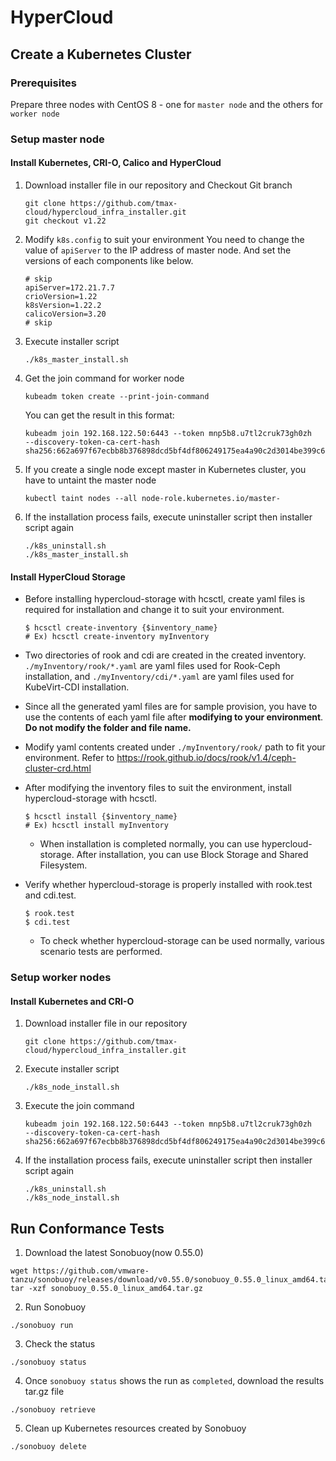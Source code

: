 # HyperCloud

## Create a Kubernetes Cluster
### Prerequisites
Prepare three nodes with CentOS 8 - one for `master node` and the others for `worker node`
### Setup master node
#### Install Kubernetes, CRI-O, Calico and HyperCloud
1. Download installer file in our repository and Checkout Git branch
    ```
    git clone https://github.com/tmax-cloud/hypercloud_infra_installer.git
    git checkout v1.22
    ```
2. Modify `k8s.config` to suit your environment
You need to change the value of `apiServer` to the IP address of master node. And set the versions of each components like below.
    ```
    # skip
    apiServer=172.21.7.7
    crioVersion=1.22
    k8sVersion=1.22.2
    calicoVersion=3.20
    # skip
    ```
1. Execute installer script
    ```
    ./k8s_master_install.sh
    ```
2.  Get the join command for worker node
    ```
    kubeadm token create --print-join-command
    ```
    You can get the result in this format:
    ```
    kubeadm join 192.168.122.50:6443 --token mnp5b8.u7tl2cruk73gh0zh     --discovery-token-ca-cert-hash sha256:662a697f67ecbb8b376898dcd5bf4df806249175ea4a90c2d3014be399c6c18a
    ```
3. If you create a single node except master in Kubernetes cluster, you have to untaint the master node
    ```
    kubectl taint nodes --all node-role.kubernetes.io/master-
    ```
4. If the installation process fails, execute uninstaller script then installer script again
    ```
    ./k8s_uninstall.sh
    ./k8s_master_install.sh
    ```
#### Install HyperCloud Storage
- Before installing hypercloud-storage with hcsctl, create yaml files is required for installation and change it to suit your environment.

   ``` shell
   $ hcsctl create-inventory {$inventory_name}
   # Ex) hcsctl create-inventory myInventory
   ```
- Two directories of rook and cdi are created in the created inventory. `./myInventory/rook/*.yaml` are yaml files used for Rook-Ceph installation, and `./myInventory/cdi/*.yaml` are yaml files used for KubeVirt-CDI installation.
- Since all the generated yaml files are for sample provision, you have to use the contents of each yaml file after **modifying to your environment**.<strong> Do not modify the folder and file name. </strong>
- Modify yaml contents created under `./myInventory/rook/` path to fit your environment. Refer to https://rook.github.io/docs/rook/v1.4/ceph-cluster-crd.html
- After modifying the inventory files to suit the environment, install hypercloud-storage with hcsctl.
   ``` shell
   $ hcsctl install {$inventory_name}
   # Ex) hcsctl install myInventory
   ```

    - When installation is completed normally, you can use hypercloud-storage. After installation, you can use Block Storage and Shared Filesystem.
- Verify whether hypercloud-storage is properly installed with rook.test and cdi.test.
    ``` shell
    $ rook.test
    $ cdi.test
    ```
    - To check whether hypercloud-storage can be used normally, various scenario tests are performed.

### Setup worker nodes
#### Install Kubernetes and CRI-O
1. Download installer file in our repository
    ```
    git clone https://github.com/tmax-cloud/hypercloud_infra_installer.git
    ```
2. Execute installer script
    ```
    ./k8s_node_install.sh
    ```
3. Execute the join command
    ```
    kubeadm join 192.168.122.50:6443 --token mnp5b8.u7tl2cruk73gh0zh     --discovery-token-ca-cert-hash sha256:662a697f67ecbb8b376898dcd5bf4df806249175ea4a90c2d3014be399c6c18a
    ```
4. If the installation process fails, execute uninstaller script then installer script again
    ```
    ./k8s_uninstall.sh
    ./k8s_node_install.sh
    ```

## Run Conformance Tests
1. Download the latest Sonobuoy(now 0.55.0)
```
wget https://github.com/vmware-tanzu/sonobuoy/releases/download/v0.55.0/sonobuoy_0.55.0_linux_amd64.tar.gz
tar -xzf sonobuoy_0.55.0_linux_amd64.tar.gz
```
2. Run Sonobuoy
```
./sonobuoy run
```
3. Check the status
```
./sonobuoy status
```
4. Once `sonobuoy status` shows the run as `completed`, download the results tar.gz file
```
./sonobuoy retrieve
```
5. Clean up Kubernetes resources created by Sonobuoy
```
./sonobuoy delete
```
